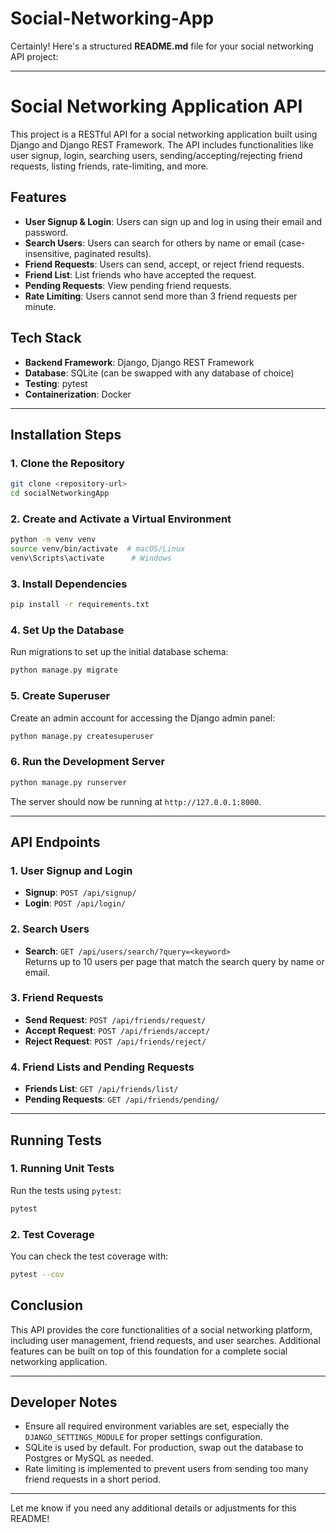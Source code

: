 # Social-Networking-App
Certainly! Here's a structured **README.md** file for your social networking API project:

---

# Social Networking Application API

This project is a RESTful API for a social networking application built using Django and Django REST Framework. The API includes functionalities like user signup, login, searching users, sending/accepting/rejecting friend requests, listing friends, rate-limiting, and more.

## Features

- **User Signup & Login**: Users can sign up and log in using their email and password.
- **Search Users**: Users can search for others by name or email (case-insensitive, paginated results).
- **Friend Requests**: Users can send, accept, or reject friend requests.
- **Friend List**: List friends who have accepted the request.
- **Pending Requests**: View pending friend requests.
- **Rate Limiting**: Users cannot send more than 3 friend requests per minute.

## Tech Stack

- **Backend Framework**: Django, Django REST Framework
- **Database**: SQLite (can be swapped with any database of choice)
- **Testing**: pytest
- **Containerization**: Docker

---

## Installation Steps

### 1. Clone the Repository

```bash
git clone <repository-url>
cd socialNetworkingApp
```

### 2. Create and Activate a Virtual Environment

```bash
python -m venv venv
source venv/bin/activate  # macOS/Linux
venv\Scripts\activate      # Windows
```

### 3. Install Dependencies

```bash
pip install -r requirements.txt
```

### 4. Set Up the Database

Run migrations to set up the initial database schema:

```bash
python manage.py migrate
```

### 5. Create Superuser

Create an admin account for accessing the Django admin panel:

```bash
python manage.py createsuperuser
```

### 6. Run the Development Server

```bash
python manage.py runserver
```

The server should now be running at `http://127.0.0.1:8000`.

---

## API Endpoints

### 1. User Signup and Login

- **Signup**: `POST /api/signup/`
- **Login**: `POST /api/login/`

### 2. Search Users

- **Search**: `GET /api/users/search/?query=<keyword>`  
  Returns up to 10 users per page that match the search query by name or email.

### 3. Friend Requests

- **Send Request**: `POST /api/friends/request/`
- **Accept Request**: `POST /api/friends/accept/`
- **Reject Request**: `POST /api/friends/reject/`

### 4. Friend Lists and Pending Requests

- **Friends List**: `GET /api/friends/list/`
- **Pending Requests**: `GET /api/friends/pending/`

---

## Running Tests

### 1. Running Unit Tests

Run the tests using `pytest`:

```bash
pytest
```

### 2. Test Coverage

You can check the test coverage with:

```bash
pytest --cov
```

## Conclusion

This API provides the core functionalities of a social networking platform, including user management, friend requests, and user searches. Additional features can be built on top of this foundation for a complete social networking application.

---

## Developer Notes

- Ensure all required environment variables are set, especially the `DJANGO_SETTINGS_MODULE` for proper settings configuration.
- SQLite is used by default. For production, swap out the database to Postgres or MySQL as needed.
- Rate limiting is implemented to prevent users from sending too many friend requests in a short period.

---

Let me know if you need any additional details or adjustments for this README!
